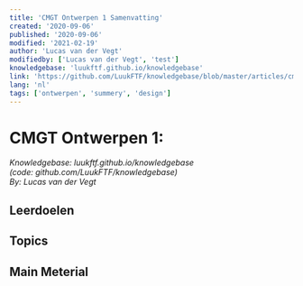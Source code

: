 ```yaml
---
title: 'CMGT Ontwerpen 1 Samenvatting'
created: '2020-09-06'
published: '2020-09-06'
modified: '2021-02-19'
author: 'Lucas van der Vegt'
modifiedby: ['Lucas van der Vegt', 'test']
knowledgebase: 'luukftf.github.io/knowledgebase'
link: 'https://github.com/LuukFTF/knowledgebase/blob/master/articles/cmgt/design/theory/cmgt-ont01-summary.md'
lang: 'nl'
tags: ['ontwerpen', 'summery', 'design']
---
```


# CMGT Ontwerpen 1:

*Knowledgebase: luukftf.github.io/knowledgebase*  
*(code: github.com/LuukFTF/knowledgebase)*  
*By: Lucas van der Vegt*  


## Leerdoelen

## Topics

## Main Meterial